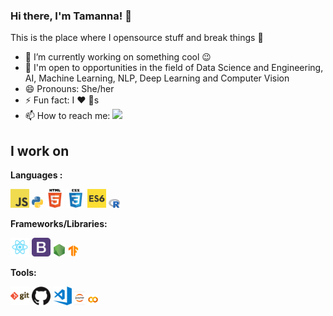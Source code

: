 ### Hi there, I'm Tamanna!  👋  


This is the place where I opensource stuff and break things :rofl:

- 🔭 I’m currently working on something cool :wink:
- 💬 I'm open to opportunities in the field of Data Science and Engineering, AI, Machine Learning, NLP, Deep Learning and Computer Vision
- 😄 Pronouns: She/her
- ⚡ Fun fact: I :heart: :dog:s
- 📫 How to reach me:  <a href="mailto:tam.tamanna18@gmail.com"> <img src="https://img.icons8.com/fluent/48/000000/gmail.png" width="3.5%"/> </a>


## I work on

**Languages :**

<code><img height="30" src="https://raw.githubusercontent.com/github/explore/80688e429a7d4ef2fca1e82350fe8e3517d3494d/topics/javascript/javascript.png"></code> <img src="https://github.com/tamanna18/tamanna18/blob/main/68747470733a2f2f75706c6f61642e77696b696d656469612e6f72672f77696b6970656469612f636f6d6d6f6e732f7468756d622f632f63332f507974686f6e2d6c6f676f2d6e6f746578742e7376672f37363870782d507974686f6e2d6c6f676f2d6e6f746578742e737.png" width="3.5%"/>
<code><img height="30" src="https://raw.githubusercontent.com/github/explore/80688e429a7d4ef2fca1e82350fe8e3517d3494d/topics/html/html.png"></code>
<code><img height="30" src="https://raw.githubusercontent.com/github/explore/80688e429a7d4ef2fca1e82350fe8e3517d3494d/topics/css/css.png"></code>
<code><img height="30" src="https://raw.githubusercontent.com/github/explore/80688e429a7d4ef2fca1e82350fe8e3517d3494d/topics/es6/es6.png"></code>
 <img src="https://github.com/tamanna18/tamanna18/blob/main/Rlogo.png" width="3.5%"/>

**Frameworks/Libraries:**

<code><img height="30" src="https://raw.githubusercontent.com/github/explore/80688e429a7d4ef2fca1e82350fe8e3517d3494d/topics/react/react.png"></code>
<code><img height="30" src="https://raw.githubusercontent.com/github/explore/80688e429a7d4ef2fca1e82350fe8e3517d3494d/topics/bootstrap/bootstrap.png"></code>
<code><img height="20" src="https://raw.githubusercontent.com/github/explore/80688e429a7d4ef2fca1e82350fe8e3517d3494d/topics/nodejs/nodejs.png"></code>
 <img src="https://github.com/tamanna18/tamanna18/blob/main/1_iDQvKoz7gGHc6YXqvqWWZQ.png" width="3.5%"/>


**Tools:**

<code><img height="30" src="https://raw.githubusercontent.com/github/explore/80688e429a7d4ef2fca1e82350fe8e3517d3494d/topics/git/git.png"></code>
<code><img height="30" src="https://raw.githubusercontent.com/github/explore/78df643247d429f6cc873026c0622819ad797942/topics/github/github.png"></code>
<code><img height="30" src="https://raw.githubusercontent.com/github/explore/80688e429a7d4ef2fca1e82350fe8e3517d3494d/topics/visual-studio-code/visual-studio-code.png"></code>
<img src="https://github.com/tamanna18/tamanna18/blob/main/1_XEzukXOEUudcXkyrouu3vw.jpeg" width="3.5%"/>
<img src="https://github.com/tamanna18/tamanna18/blob/main/colab_favicon_256px.png" width="3.5%"/>




